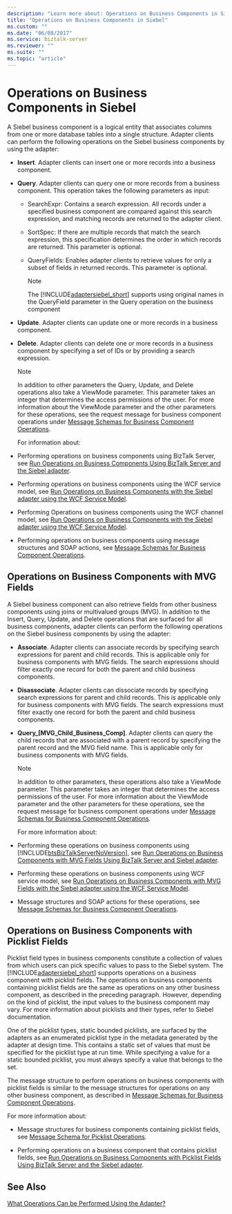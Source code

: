 ```yaml
---
description: "Learn more about: Operations on Business Components in Siebel"
title: "Operations on Business Components in Siebel"
ms.custom: ""
ms.date: "06/08/2017"
ms.service: biztalk-server
ms.reviewer: ""
ms.suite: ""
ms.topic: "article"
---
```

# Operations on Business Components in Siebel
A Siebel business component is a logical entity that associates columns from one or more database tables into a single structure. Adapter clients can perform the following operations on the Siebel business components by using the adapter:  
  
- **Insert**. Adapter clients can insert one or more records into a business component.  
  
- **Query**. Adapter clients can query one or more records from a business component. This operation takes the following parameters as input:  
  
  - SearchExpr: Contains a search expression. All records under a specified business component are compared against this search expression, and matching records are returned to the adapter client.  
  
  - SortSpec: If there are multiple records that match the search expression, this specification determines the order in which records are returned. This parameter is optional.  
  
  - QueryFields: Enables adapter clients to retrieve values for only a subset of fields in returned records. This parameter is optional.  
  
    > [!NOTE]
    >  The [!INCLUDE[adaptersiebel_short](../../includes/adaptersiebel-short-md.md)] supports using original names in the QueryField parameter in the Query operation on the business component  
  
- **Update**. Adapter clients can update one or more records in a business component.  
  
- **Delete**. Adapter clients can delete one or more records in a business component by specifying a set of IDs or by providing a search expression.  
  
  > [!NOTE]
  >  In addition to other parameters the Query, Update, and Delete operations also take a ViewMode parameter. This parameter takes an integer that determines the access permissions of the user. For more information about the ViewMode parameter and the other parameters for these operations, see the request message for business component operations under [Message Schemas for Business Component Operations](../../adapters-and-accelerators/adapter-siebel/message-schemas-for-business-component-operations.md).  
  
  For information about:  
  
- Performing operations on business components using BizTalk Server, see [Run Operations on Business Components Using BizTalk Server and the Siebel adapter](../../adapters-and-accelerators/adapter-siebel/run-operations-on-business-components-using-the-siebel-adapter-in-biztalk.md).  
  
- Performing operations on business components using the WCF service model, see [Run Operations on Business Components with the Siebel adapter using the WCF Service Model](../../adapters-and-accelerators/adapter-siebel/run-operations-on-business-components-with-the-siebel-adapter-using-wcf-service.md).  
  
- Performing Operations on business components using the WCF channel model, see [Run Operations on Business Components with the Siebel adapter using the WCF Service Model](../../adapters-and-accelerators/adapter-siebel/run-operations-on-business-components-with-the-siebel-adapter-using-wcf-service.md).  
  
- Performing operations on business components using message structures and SOAP actions, see [Message Schemas for Business Component Operations](../../adapters-and-accelerators/adapter-siebel/message-schemas-for-business-component-operations.md).  
  
## Operations on Business Components with MVG Fields  
 A Siebel business component can also retrieve fields from other business components using joins or multivalued groups (MVG). In addition to the Insert, Query, Update, and Delete operations that are surfaced for all business components, adapter clients can perform the following operations on the Siebel business components by using the adapter:  
  
- **Associate**. Adapter clients can associate records by specifying search expressions for parent and child records. This is applicable only for business components with MVG fields. The search expressions should filter exactly one record for both the parent and child business components.  
  
- **Disassociate**. Adapter clients can dissociate records by specifying search expressions for parent and child records. This is applicable only for business components with MVG fields. The search expressions must filter exactly one record for both the parent and child business components.  
  
- **Query_[MVG_Child_Business_Comp]**. Adapter clients can query the child records that are associated with a parent record by specifying the parent record and the MVG field name. This is applicable only for business components with MVG fields.  
  
  > [!NOTE]
  >  In addition to other parameters, these operations also take a ViewMode parameter. This parameter takes an integer that determines the access permissions of the user. For more information about the ViewMode parameter and the other parameters for these operations, see the request message for business component operations under [Message Schemas for Business Component Operations](../../adapters-and-accelerators/adapter-siebel/message-schemas-for-business-component-operations.md).  
  
  For more information about:  
  
- Performing these operations on business components using [!INCLUDE[btsBizTalkServerNoVersion](../../includes/btsbiztalkservernoversion-md.md)], see [Run  Operations on Business Components with MVG Fields Using BizTalk Server and Siebel adapter](../../adapters-and-accelerators/adapter-siebel/run-operations-on-business-components-with-mvg-fields-using-the-siebel-adapter.md).  
  
- Performing these operations on business components using WCF service model, see [Run Operations on Business Components with MVG Fields with the Siebel adapter using the WCF Service Model](../../adapters-and-accelerators/adapter-siebel/work-with-mvp-fields-using-the-siebel-adapter-and-the-wcf-service-model.md).  
  
- Message structures and SOAP actions for these operations, see [Message Schemas for Business Component Operations](../../adapters-and-accelerators/adapter-siebel/message-schemas-for-business-component-operations.md).  
  
## Operations on Business Components with Picklist Fields  
 Picklist field types in business components constitute a collection of values from which users can pick specific values to pass to the Siebel system. The [!INCLUDE[adaptersiebel_short](../../includes/adaptersiebel-short-md.md)] supports operations on a business component with picklist fields. The operations on business components containing picklist fields are the same as operations on any other business component, as described in the preceding paragraph. However, depending on the kind of picklist, the input values to the business component may vary. For more information about picklists and their types, refer to Siebel documentation.  
  
 One of the picklist types, static bounded picklists, are surfaced by the adapters as an enumerated picklist type in the metadata generated by the adapter at design time. This contains a static set of values that must be specified for the picklist type at run time.  While specifying a value for a static bounded picklist, you must always specify a value that belongs to the set.  
  
 The message structure to perform operations on business components with picklist fields is similar to the message structures for operations on any other business component, as described in [Message Schemas for Business Component Operations](../../adapters-and-accelerators/adapter-siebel/message-schemas-for-business-component-operations.md).  
  
 For more information about:  
  
-   Message structures for business components containing picklist fields, see [Message Schema for Picklist Operations](../../adapters-and-accelerators/adapter-siebel/message-schema-for-picklist-operations.md).  
  
-   Performing operations on a business component that contains picklist fields, see [Run Operations on Business Components with Picklist Fields Using BizTalk Server and the Siebel adapter](../../adapters-and-accelerators/adapter-siebel/run-tasks-on-business-components-with-picklist-fields-using-the-siebel-adapter.md).  
  
## See Also  
 [What Operations Can be Performed Using the Adapter?](https://msdn.microsoft.com/library/cc185219(v=bts.10).aspx)
